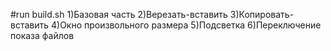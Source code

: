 #run build.sh
1)Базовая часть
2)Верезать-вставить
3)Копировать-вставить
4)Окно произвольного размера
5)Подсветка
6)Переключение показа файлов
